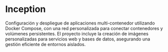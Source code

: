 # Inception
Configuración y despliegue de aplicaciones multi-contenedor utilizando Docker Compose, con una red personalizada para conectar contenedores y volúmenes persistentes. El proyecto incluye la creación de imágenes personalizadas para servicios web y bases de datos, asegurando una gestión eficiente de entornos aislados.
